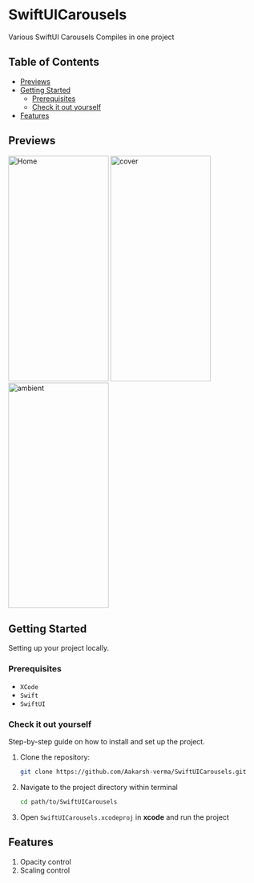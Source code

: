 # SwiftUICarousels

Various SwiftUI Carousels Compiles in one project

## Table of Contents

- [Previews](#previews)
- [Getting Started](#getting-started)
  - [Prerequisites](#prerequisites)
  - [Check it out yourself](#check-it-out-yourself)
- [Features](#features)

## Previews

<img src="Assets/home" alt="Home" width="200" height="450">
<img src="Assets/cover" alt="cover" width="200" height="450">
<img src="Assets/ambient" alt="ambient" width="200" height="450">

## Getting Started

Setting up your project locally.

### Prerequisites

- `XCode`
- `Swift`
- `SwiftUI`

### Check it out yourself

Step-by-step guide on how to install and set up the project.

1. Clone the repository:

   ```bash
   git clone https://github.com/Aakarsh-verma/SwiftUICarousels.git
   ```

2. Navigate to the project directory within terminal

   ```bash
   cd path/to/SwiftUICarousels
   ```

4. Open `SwiftUICarousels.xcodeproj` in **xcode** and run the project

## Features

1. Opacity control
2. Scaling control
